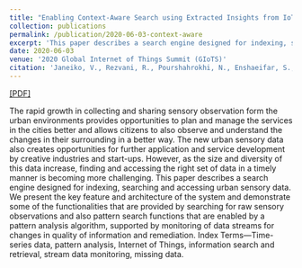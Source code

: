 ```yaml
---
title: "Enabling Context-Aware Search using Extracted Insights from IoT Data Streams"
collection: publications
permalink: /publication/2020-06-03-context-aware
excerpt: 'This paper describes a search engine designed for indexing, searching and accessing urban sensory data.'
date: 2020-06-03
venue: '2020 Global Internet of Things Summit (GIoTS)'
citation: 'Janeiko, V., Rezvani, R., Pourshahrokhi, N., Enshaeifar, S., Krogbæk, M., Christophersen, S.H., Elsaleh, T. and Barnaghi, P. (2020). &quot;Enabling Context-Aware Search using Extracted Insights from IoT Data Streams.&quot; <i>2020 Global Internet of Things Summit (GIoTS) </i>. (pp. 1-6). IEEE.'
---
```


[[PDF]](https://epubs.surrey.ac.uk/857066/1/1570637262.pdf)

The rapid growth in collecting and sharing sensory observation form the urban environments provides opportunities to plan and manage the services in the cities better and allows citizens to also observe and understand the changes in their surrounding in a better way. The new urban sensory data also creates opportunities for further application and service development by creative industries and start-ups. However, as the size and diversity of this data increase, finding and accessing the right set of data in a timely manner is becoming more challenging.
This paper describes a search engine designed for indexing, searching and accessing urban sensory data. We present the key feature and architecture of the system and demonstrate some of
the functionalities that are provided by searching for raw sensory observations and also pattern search functions that are enabled by a pattern analysis algorithm, supported by monitoring of data streams for changes in quality of information and remediation. Index Terms—Time-series data, pattern analysis, Internet of Things, information search and retrieval, stream data monitoring, missing data.